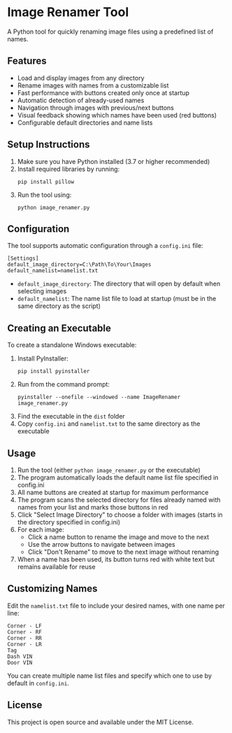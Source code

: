 # Image Renamer Tool

A Python tool for quickly renaming image files using a predefined list of names.

## Features

- Load and display images from any directory
- Rename images with names from a customizable list
- Fast performance with buttons created only once at startup
- Automatic detection of already-used names
- Navigation through images with previous/next buttons
- Visual feedback showing which names have been used (red buttons)
- Configurable default directories and name lists

## Setup Instructions

1. Make sure you have Python installed (3.7 or higher recommended)
2. Install required libraries by running:
   ```
   pip install pillow
   ```
3. Run the tool using:
   ```
   python image_renamer.py
   ```

## Configuration

The tool supports automatic configuration through a `config.ini` file:

```
[Settings]
default_image_directory=C:\Path\To\Your\Images
default_namelist=namelist.txt
```

- `default_image_directory`: The directory that will open by default when selecting images
- `default_namelist`: The name list file to load at startup (must be in the same directory as the script)

## Creating an Executable

To create a standalone Windows executable:

1. Install PyInstaller:
   ```
   pip install pyinstaller
   ```
2. Run from the command prompt:
   ```
   pyinstaller --onefile --windowed --name ImageRenamer image_renamer.py
   ```
3. Find the executable in the `dist` folder
4. Copy `config.ini` and `namelist.txt` to the same directory as the executable

## Usage

1. Run the tool (either `python image_renamer.py` or the executable)
2. The program automatically loads the default name list file specified in config.ini
3. All name buttons are created at startup for maximum performance
4. The program scans the selected directory for files already named with names from your list and marks those buttons in red
5. Click "Select Image Directory" to choose a folder with images (starts in the directory specified in config.ini)
6. For each image:
   - Click a name button to rename the image and move to the next
   - Use the arrow buttons to navigate between images
   - Click "Don't Rename" to move to the next image without renaming
7. When a name has been used, its button turns red with white text but remains available for reuse

## Customizing Names

Edit the `namelist.txt` file to include your desired names, with one name per line:

```
Corner - LF
Corner - RF
Corner - RR
Corner - LR
Tag
Dash VIN
Door VIN
```

You can create multiple name list files and specify which one to use by default in `config.ini`.

## License

This project is open source and available under the MIT License.
